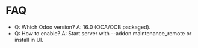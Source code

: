 # FAQ

- Q: Which Odoo version? A: 16.0 (OCA/OCB packaged).
- Q: How to enable? A: Start server with --addon maintenance_remote or install in UI.
